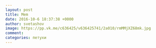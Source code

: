 ```yaml
--- 
layout: post 
title: Mem 
date: 2016-10-6 18:37:38 +0000 
author: svetashov 
image: https://pp.vk.me/c636425/v636425741/2a010/rmMMjXZ68mk.jpg
comment: 
categories: петухи
---
```

